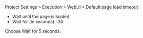 Project Settings > Execution > WebUI > Default page load timeout
- Wait until the page is loaded
- Wait for (in seconds) : 30

Choose Wait for 5 seconds.
